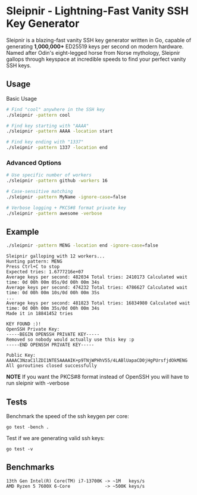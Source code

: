 # Sleipnir - Lightning-Fast Vanity SSH Key Generator

Sleipnir is a blazing-fast vanity SSH key generator written in Go, capable of generating **1,000,000+** ED25519 keys per second on modern hardware. Named after Odin's eight-legged horse from Norse mythology, Sleipnir gallops through keyspace at incredible speeds to find your perfect vanity SSH keys.



## Usage

Basic Usage
```bash
# Find "cool" anywhere in the SSH key
./sleipnir -pattern cool

# Find key starting with "AAAA"
./sleipnir -pattern AAAA -location start

# Find key ending with "1337"
./sleipnir -pattern 1337 -location end
```

### Advanced Options

```bash
# Use specific number of workers
./sleipnir -pattern github -workers 16

# Case-sensitive matching
./sleipnir -pattern MyName -ignore-case=false

# Verbose logging + PKCS#8 format private key
./sleipnir -pattern awesome -verbose
```

## Example

```bash
./sleipnir -pattern MENG -location end -ignore-case=false
```
```
Sleipnir galloping with 12 workers...
Hunting pattern: MENG
Press Ctrl+C to stop
Expected tries: 1.6777216e+07
Average keys per second: 482034 Total tries: 2410173 Calculated wait time: 0d 00h 00m 05s/0d 00h 00m 34s
Average keys per second: 474232 Total tries: 4786627 Calculated wait time: 0d 00h 00m 10s/0d 00h 00m 35s
...
Average keys per second: 481823 Total tries: 16834980 Calculated wait time: 0d 00h 00m 35s/0d 00h 00m 34s
Made it in 18841452 tries

KEY FOUND :)!
OpenSSH Private Key:
-----BEGIN OPENSSH PRIVATE KEY-----
Removed so nobody would actually use this key :p
-----END OPENSSH PRIVATE KEY-----

Public Key:
AAAAC3NzaC1lZDI1NTE5AAAAIK+p9TNjWPHhV55/4LABlUapaCD0jHgPUrsfjdOkMENG
All goroutines closed successfully
```
**NOTE** If you want the PKCS#8  format instead of OpenSSH you will have to run sleipnir with -verbose

## Tests
Benchmark the speed of the ssh keygen per core:
```
go test -bench .
```

Test if we are generating valid ssh keys:
```
go test -v
```

## Benchmarks
```
13th Gen Intel(R) Core(TM) i7-13700K -> ~1M   keys/s
AMD Ryzen 5 7600X 6-Core             -> ~500K keys/s
```